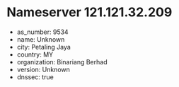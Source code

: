 # Nameserver 121.121.32.209

* as_number: 9534
* name: Unknown
* city: Petaling Jaya
* country: MY
* organization: Binariang Berhad
* version: Unknown
* dnssec: true
